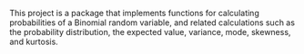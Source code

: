 This project is a package that implements functions for calculating probabilities of a Binomial random variable, and related calculations such as the probability distribution, the expected value, variance, mode, skewness, and kurtosis.